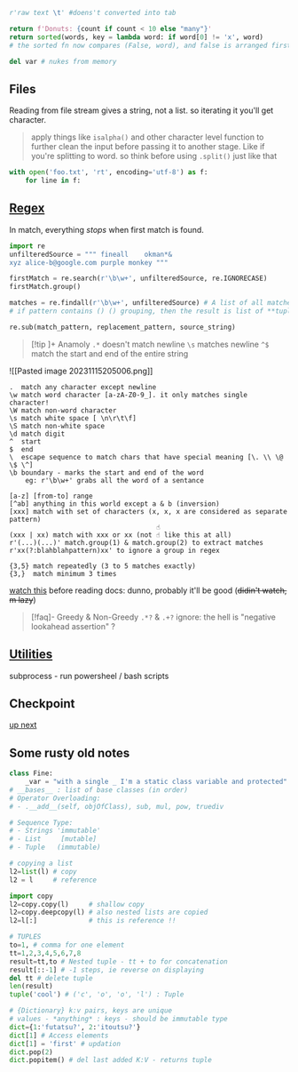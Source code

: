 ```python
r'raw text \t' #doens't converted into tab

return f'Donuts: {count if count < 10 else "many"}'
return sorted(words, key = lambda word: if word[0] != 'x', word)
# the sorted fn now compares (False, word), and false is arranged first

del var # nukes from memory
```
## Files
Reading from file stream gives a string, not a list. so iterating it you'll get character.

> apply things like `isalpha()` and other character level function to further clean the input before passing it to another stage. Like if you're splitting to word. so think before using `.split()` just like that

```python
with open('foo.txt', 'rt', encoding='utf-8') as f:
	for line in f:

```

## [Regex](https://regex101.com/)
In match, everything *stops* when first match is found.
```python
import re
unfilteredSource = """ fineall    okman*&
xyz alice-b@google.com purple monkey """

firstMatch = re.search(r'\b\w+', unfilteredSource, re.IGNORECASE)
firstMatch.group()

matches = re.findall(r'\b\w+', unfilteredSource) # A list of all matches
# if pattern contains () () grouping, then the result is list of **tuples**

re.sub(match_pattern, replacement_pattern, source_string)
```
> [!tip ]+ Anamoly
> `.*` doesn't match newline
> `\s` matches newline
> `^$` match the start and end of the entire string

![[Pasted image 20231115205006.png]]
```regex
.  match any character except newline
\w match word character [a-zA-Z0-9_]. it only matches single character!
\W match non-word character
\s match white space [ \n\r\t\f]
\S match non-white space
\d match digit
^  start
$  end
\  escape sequence to match chars that have special meaning [\. \\ \@ \$ \^]
\b boundary - marks the start and end of the word
	eg: r'\b\w+' grabs all the word of a sentance

[a-z] [from-to] range
[^ab] anything in this world except a & b (inversion)
[xxx] match with set of characters (x, x, x are considered as separate pattern)
                                     ☝️
(xxx | xx) match with xxx or xx (not ☝️ like this at all)
r'(...)(...)' match.group(1) & match.group(2) to extract matches
r'xx(?:blahblahpattern)xx' to ignore a group in regex

{3,5} match repeatedly (3 to 5 matches exactly)
{3,}  match minimum 3 times
```
[watch this](https://youtu.be/saABx34CsBE?si=gJbMzXGIW9PQBw_C) before reading docs: dunno, probably it'll be good (~~didin't watch, m lazy~~)

> [!faq]- Greedy & Non-Greedy
> `.*?` & `.+?`
> ignore: the hell is "negative lookahead assertion" ?
## [Utilities](https://developers.google.com/edu/python/utilities)
subprocess - run powersheel / bash scripts

## Checkpoint
[up next](https://developers.google.com/edu/python/regular-expressions#basic-examples)
## Some rusty old notes
```python
class Fine:
	_var = "with a single _ I'm a static class variable and protected"
# __bases__ : list of base classes (in order)
# Operator Overloading:
# - .__add__(self, objOfClass), sub, mul, pow, truediv

# Sequence Type:
# - Strings 'immutable'
# - List     [mutable]
# - Tuple   (immutable)

# copying a list
l2=list(l) # copy
l2 = l     # reference

import copy
l2=copy.copy(l)     # shallow copy
l2=copy.deepcopy(l) # also nested lists are copied
l2=l[:]             # this is reference !!

# TUPLES
to=1, # comma for one element
tt=1,2,3,4,5,6,7,8
result=tt,to # Nested tuple - tt + to for concatenation
result[::-1] # -1 steps, ie reverse on displaying
del tt # delete tuple
len(result)
tuple('cool') # ('c', 'o', 'o', 'l') : Tuple

# {Dictionary} k:v pairs, keys are unique
# values - *anything* : keys - should be immutable type
dict={1:'futatsu?', 2:'itoutsu?'}
dict[1] # Access elements
dict[1] = 'first' # updation
dict.pop(2)
dict.popitem() # del last added K:V - returns tuple
```
